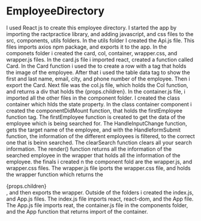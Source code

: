 # EmployeeDirectory
I used React js to create this employee directory. I started the app by importing the ractpractice library, and adding javascript, and css files to the src, components, utils folders. In the utils folder I created the Api.js file. This files imports axios npm package, and exports it to the app. In the componets folder i created the card, col, container, wrapper.css, and wrapper.js files. In the card.js file i imported react, created a function called Card. In the Card function i used the <tr> to create a row with a <th> tag that holds the image of the employee. After that i used the <td> table data tag to show the first and last name, email, city, and phone number of the employee. Then i export the Card. Next file was the col.js file, which holds the Col function, and returns a div that holds the {props.children}. In the container.js file, i imported all the other files in the component folder. I created the class container which hlds the state property. In the class container component i created the componentDidMount function, that holds the firstEmployee function tag. The firstEmployee function is created to get the data of the employee which is being searched for. The HandleInputChange function, gets the target name of the employee, and with the HandleformSubmit function, the information of the different employees is filtered, to the correct one that is beinn searched. The clearSearch function clears all your search information. The render() function returns all the information of the searched employee in the wrapper that holds all the information of the employee. the finals i created n the component fold are the wrapper.js, and wrapper.css files. The wrapper.js file iports the wrapper.css file, and holds the wrapper function which returns the <div className = "wrapper">{props.children}</div>, and then exports the wrapper. Outside of the folders i created the index.js, and App.js files. The index.js file imports react, react-dom, and the App file. The App.js file imports reat, the container.js file in the components folder, and the App function that returns import of the container.
